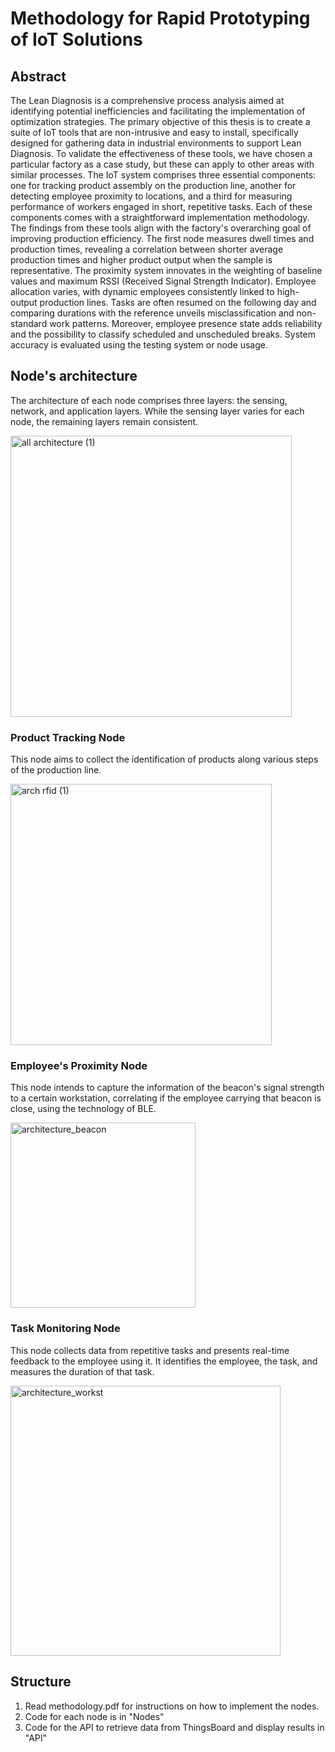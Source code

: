 # Methodology for Rapid Prototyping of IoT Solutions

## Abstract

The Lean Diagnosis is a comprehensive process analysis aimed at identifying potential inefficiencies and facilitating the implementation of optimization strategies. 
The primary objective of this thesis is to create a suite of IoT tools that are non-intrusive and easy to install, specifically designed for gathering data in industrial environments to support Lean Diagnosis. 
To validate the effectiveness of these tools, we have chosen a particular factory as a case study, but these can apply to other areas with similar processes. 
The IoT system comprises three essential components: one for tracking product assembly on the production line, another for detecting employee proximity to locations, and a third for measuring performance of workers engaged in short, repetitive tasks. 
Each of these components comes with a straightforward implementation methodology. 
The findings from these tools align with the factory's overarching goal of improving production efficiency. 
The first node measures dwell times and production times, revealing a correlation between shorter average production times and higher product output when the sample is representative.
The proximity system innovates in the weighting of baseline values and maximum RSSI (Received Signal Strength Indicator). 
Employee allocation varies, with dynamic employees consistently linked to high-output production lines.
Tasks are often resumed on the following day and comparing durations with the reference unveils misclassification and non-standard work patterns. 
Moreover, employee presence state adds reliability and the possibility to classify scheduled and unscheduled breaks. 
System accuracy is evaluated using the testing system or node usage.

## Node's architecture

The architecture of each node comprises three layers: the sensing, network, and application layers. 
While the sensing layer varies for each node, the remaining layers remain consistent.

<img width="450" alt="all architecture (1)" src="https://github.com/Isabelport/Codigo/assets/48717303/851d8279-c459-4ff0-a7d3-f7079ef8217d">



### Product Tracking Node
This node aims to collect the identification of products along various steps of the production line.

<img width="418" alt="arch rfid (1)" src="https://github.com/Isabelport/Codigo/assets/48717303/5d29b9dd-2048-4f88-ad96-1c8a91beae70">


### Employee's Proximity Node
This node intends to capture the information of the beacon's signal strength to a certain workstation, correlating if the employee carrying that beacon is close, using the technology of BLE. 

<img width="296" alt="architecture_beacon" src="https://github.com/Isabelport/Codigo/assets/48717303/61f52fbc-0624-4e96-9470-73d39bb3fa35">


### Task Monitoring Node

This node collects data from repetitive tasks and presents real-time feedback to the employee using it. 
It identifies the employee, the task, and measures the duration of that task.

<img width="432" alt="architecture_workst" src="https://github.com/Isabelport/Codigo/assets/48717303/9e4a0c30-3177-494f-9b48-9b2325fc74f6">

## Structure
1. Read methodology.pdf for instructions on how to implement the nodes.
2. Code for each node is in "Nodes"
3. Code for the API to retrieve data from ThingsBoard and display results in "API"
